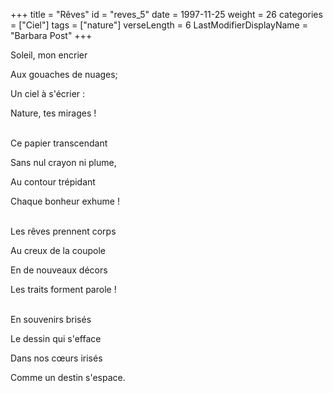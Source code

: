 +++
title = "Rêves"
id = "reves_5"
date = 1997-11-25
weight = 26
categories = ["Ciel"]
tags = ["nature"]
verseLength = 6
LastModifierDisplayName = "Barbara Post"
+++

Soleil, mon encrier

Aux gouaches de nuages;

Un ciel à s'écrier :

Nature, tes mirages !

 \
Ce papier transcendant

Sans nul crayon ni plume,

Au contour trépidant

Chaque bonheur exhume !

 \
Les rêves prennent corps

Au creux de la coupole

En de nouveaux décors

Les traits forment parole !

 \
En souvenirs brisés

Le dessin qui s'efface

Dans nos cœurs irisés

Comme un destin s'espace.
